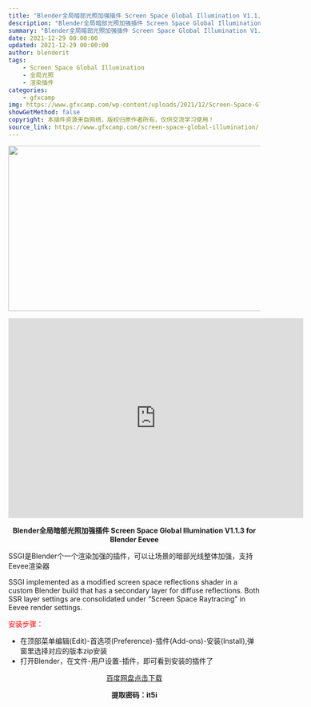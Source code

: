```yaml
---
title: "Blender全局暗部光照加强插件 Screen Space Global Illumination V1.1.3 for Blender Eevee"
description: "Blender全局暗部光照加强插件 Screen Space Global Illumination V1.1.3 for Blender Eevee SSGI是Blender个一个渲染加强的插件，可..."
summary: "Blender全局暗部光照加强插件 Screen Space Global Illumination V1.1.3 for Blender Eevee SSGI是Blender个一个渲染加强的插件，可..."
date: 2021-12-29 00:00:00
updated: 2021-12-29 00:00:00
author: blenderit
tags: 
    - Screen Space Global Illumination
    - 全局光照
    - 渲染插件
categories:
    - gfxcamp
img: https://www.gfxcamp.com/wp-content/uploads/2021/12/Screen-Space-Global-Illumination-1.1.3-for-Blender-Eevee.jpg
showGetMethod: false
copyright: 本插件资源来自网络，版权归原作者所有，仅供交流学习使用！
source_link: https://www.gfxcamp.com/screen-space-global-illumination/
---
```

<div><p><img decoding="async" class="aligncenter size-full wp-image-101318" src="https://www.gfxcamp.com/wp-content/uploads/2021/12/Screen-Space-Global-Illumination-1.1.3-for-Blender-Eevee.jpg" data-src="https://www.gfxcamp.com/wp-content/uploads/2021/12/Screen-Space-Global-Illumination-1.1.3-for-Blender-Eevee.jpg" alt="" width="590" height="331" data-srcset="https://www.gfxcamp.com/wp-content/uploads/2021/12/Screen-Space-Global-Illumination-1.1.3-for-Blender-Eevee.jpg 590w, https://www.gfxcamp.com/wp-content/uploads/2021/12/Screen-Space-Global-Illumination-1.1.3-for-Blender-Eevee-150x84.jpg 150w" data-sizes="(max-width: 590px) 100vw, 590px"></p><p style="text-align: center;"><iframe loading="lazy" src="https://player.youku.com/embed/XNTgzMDI1OTMyOA==" width="590" height="400" frameborder="0" allowfullscreen="allowfullscreen" data-mce-fragment="1"></iframe></p><p style="text-align: center;"><strong>Blender全局暗部光照加强插件 Screen Space Global Illumination V1.1.3 for Blender Eevee</strong></p><p>SSGI是Blender个一个渲染加强的插件，可以让场景的暗部光线整体加强，支持Eevee渲染器</p><p>SSGI implemented as a modified screen space reflections shader in a custom Blender build that has a secondary layer for diffuse reflections. Both SSR layer settings are consolidated under “Screen Space Raytracing” in Eevee render settings.</p><p style="text-align: left;"><span style="color: #ff0000;">安装步骤：</span></p><ul>
<li>在顶部菜单编辑(Edit)-首选项(Preference)-插件(Add-ons)-安装(Install),弹窗里选择对应的版本zip安装</li>
<li>打开Blender，在文件-用户设置-插件，即可看到安装的插件了</li>
</ul><p style="text-align: center;"><a class="maxbutton-3 maxbutton maxbutton-baidu" target="_blank" rel="noopener" href="https://pan.baidu.com/s/1F3AFbTPsuY6CgNI_V5GRWA?pwd=it5i"><span class="mb-text">百度网盘点击下载</span></a></p><p style="text-align: center;"><strong>提取密码：it5i</strong></p></div>